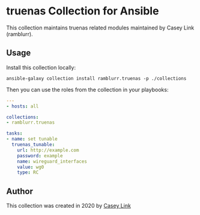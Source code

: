 # truenas Collection for Ansible

This collection maintains truenas related modules maintained by Casey Link (ramblurr).

## Usage

Install this collection locally:

    ansible-galaxy collection install ramblurr.truenas -p ./collections

Then you can use the roles from the collection in your playbooks:

```yaml
---
- hosts: all

collections:
- ramblurr.truenas

tasks:
- name: set tunable
  truenas_tunable: 
    url: http://example.com
    password: example
    name: wireguard_interfaces
    value: wg0
    type: RC
```

## Author

This collection was created in 2020 by [Casey Link](https://outskirtslabs.com)

